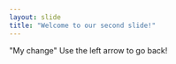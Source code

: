 ```yaml
---
layout: slide
title: "Welcome to our second slide!"
---
```

"My change"
Use the left arrow to go back!
